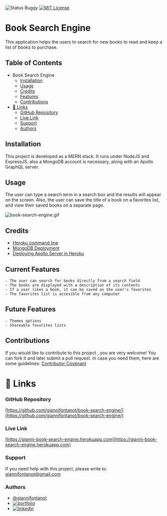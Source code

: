 
![Status Buggy](https://img.shields.io/badge/Status-Buggy-red)
[![MIT License](https://img.shields.io/badge/License-MIT%20License-brightgreen)](https://github.com/tterb/atomic-design-ui/blob/master/LICENSEs)
# Book Search Engine
This application helps the users to search for new books to read and keep a list of books to purchase.
## Table of Contents
- Book Search Engine
	* [Installation](#installation)
	* [Usage](#usage)
	* [Credits](#credits)
	* [Features](#features)
	* [Contributions](#contributions)
- [🔗 Links](#---links)
	+ [GitHub Repository](#github-repository)
	+ [Live Link](#live-link)
	+ [Support](#support)
	+ [Authors](#authors)
## Installation
This project is developed as a MERN stack. It runs under NodeJS and ExpressJS, also a MongoDB account is necessary, along with an Apollo GraphQL server. 
## Usage
The user can type a search term in a search box and the results will appear on the screen. Also, the user can save the title of a book on a favorites list, and view their saved books on a separate page.  

![book-search-engine.gif](book-search-engine.gif)
## Credits
 - [Heroku command line](https://devcenter.heroku.com/categories/command-line)
 - [MongoDB Deployment](https://docs.atlas.mongodb.com/tutorial/deploy-free-tier-cluster/)
 - [Deploying Apollo Server in Heroku](https://www.apollographql.com/docs/apollo-server/deployment/heroku/)

## Current Features
````````````````````````
- The user can search for books directly from a search field
- The books are displayed with a description of its contents
- If a user likes a book, it can be saved on the user's favorites
- The favorites list is accesible from any computer
````````````````````````
## Future Features
````````````````````````
- Themes options
- Shareable favorites lists
````````````````````````
## Contributions
If you would like to contribute to this project , you are very welcome! You can fork it and later submit a pull request. 
In case you need them, here are some guidelines: [Contributor Covenant](https://www.contributor-covenant.org/)
# 🔗 Links
### GitHub Repository
[https://github.com/giannifontanot/book-search-engine/](https://github.com/giannifontanot/book-search-engine/)
### Live Link
[https://gianni-book-search-engine.herokuapp.com](https://gianni-book-search-engine.herokuapp.com)
### Support
If you need help with this project, please write to: [giannifontanot@gmail.com](https://mailto:giannifontanot@gmail.com)
### Authors
 - [@giannifontanot](https://www.github.com/giannifontanot)
 - [![portfolio](https://img.shields.io/badge/my_portfolio-000?style=for-the-badge&logo=ko-fi&logoColor=white)](https://giannifontanot.github.io/portfolio/)
 - [![linkedin](https://img.shields.io/badge/linkedin-0A66C2?style=for-the-badge&logo=linkedin&logoColor=white)](https://www.linkedin.com/in/gianni-fontanot/)